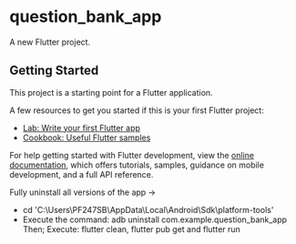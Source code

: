 # question_bank_app

A new Flutter project.

## Getting Started

This project is a starting point for a Flutter application.

A few resources to get you started if this is your first Flutter project:

- [Lab: Write your first Flutter app](https://docs.flutter.dev/get-started/codelab)
- [Cookbook: Useful Flutter samples](https://docs.flutter.dev/cookbook)

For help getting started with Flutter development, view the
[online documentation](https://docs.flutter.dev/), which offers tutorials,
samples, guidance on mobile development, and a full API reference.


Fully uninstall all versions of the app ->
- cd 'C:\Users\PF247SB\AppData\Local\Android\Sdk\platform-tools'
- Execute the command: adb uninstall com.example.question_bank_app
Then; Execute: flutter clean, flutter pub get and flutter run

